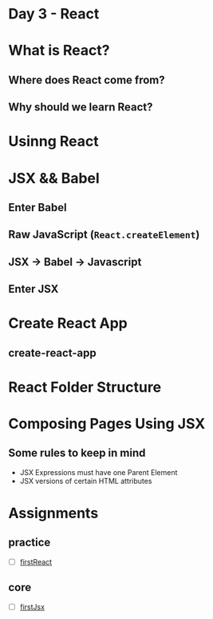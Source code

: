 # Day 3 - React

# What is React?

## Where does React come from?
## Why should we learn React?

# Usinng React

# JSX && Babel

## Enter Babel

## Raw JavaScript (`React.createElement`)

## JSX -> Babel -> Javascript

## Enter JSX

# Create React App

## create-react-app

# React Folder Structure

# Composing Pages Using JSX

## Some rules to keep in mind

- JSX Expressions must have one Parent Element
- JSX versions of certain HTML attributes

# Assignments

## practice

- [ ] [firstReact](../assignments/practice/firstReact/README.md)

## core

- [ ] [firstJsx](../assignments/core/firstJsx/README.md)